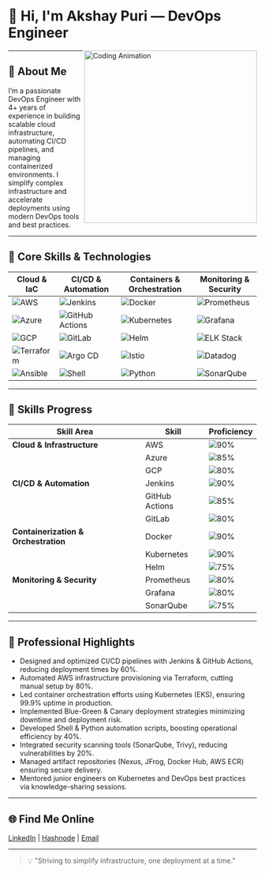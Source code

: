 # 👋 Hi, I'm Akshay Puri — DevOps Engineer

<img align="right" alt="Coding Animation" width="350" src="https://media.giphy.com/media/3o7aD4WZPmFq3xyiZC/giphy.gif" />

---

## 🚀 About Me

I’m a passionate DevOps Engineer with 4+ years of experience in building scalable cloud infrastructure, automating CI/CD pipelines, and managing containerized environments. I simplify complex infrastructure and accelerate deployments using modern DevOps tools and best practices.

---

## 🔧 Core Skills & Technologies

| Cloud & IaC                               | CI/CD & Automation                 | Containers & Orchestration         | Monitoring & Security              |
|------------------------------------------|----------------------------------|-----------------------------------|----------------------------------|
| ![AWS](https://img.shields.io/badge/AWS-orange?style=for-the-badge&logo=amazonaws) | ![Jenkins](https://img.shields.io/badge/Jenkins-blue?style=for-the-badge&logo=jenkins) | ![Docker](https://img.shields.io/badge/Docker-blue?style=for-the-badge&logo=docker) | ![Prometheus](https://img.shields.io/badge/Prometheus-orange?style=for-the-badge&logo=prometheus) |
| ![Azure](https://img.shields.io/badge/Azure-blue?style=for-the-badge&logo=microsoftazure) | ![GitHub Actions](https://img.shields.io/badge/GitHub_Actions-black?style=for-the-badge&logo=githubactions) | ![Kubernetes](https://img.shields.io/badge/Kubernetes-blue?style=for-the-badge&logo=kubernetes) | ![Grafana](https://img.shields.io/badge/Grafana-orange?style=for-the-badge&logo=grafana) |
| ![GCP](https://img.shields.io/badge/GCP-red?style=for-the-badge&logo=googlecloud) | ![GitLab](https://img.shields.io/badge/GitLab-red?style=for-the-badge&logo=gitlab) | ![Helm](https://img.shields.io/badge/Helm-blue?style=for-the-badge&logo=helm) | ![ELK Stack](https://img.shields.io/badge/ELK-Stack-orange?style=for-the-badge&logo=elastic) |
| ![Terraform](https://img.shields.io/badge/Terraform-blue?style=for-the-badge&logo=terraform) | ![Argo CD](https://img.shields.io/badge/Argo_CD-blue?style=for-the-badge&logo=argo) | ![Istio](https://img.shields.io/badge/Istio-blue?style=for-the-badge&logo=istio) | ![Datadog](https://img.shields.io/badge/Datadog-pink?style=for-the-badge&logo=datadog) |
| ![Ansible](https://img.shields.io/badge/Ansible-red?style=for-the-badge&logo=ansible) | ![Shell](https://img.shields.io/badge/Shell-black?style=for-the-badge&logo=gnu-bash) | ![Python](https://img.shields.io/badge/Python-yellow?style=for-the-badge&logo=python) | ![SonarQube](https://img.shields.io/badge/SonarQube-blue?style=for-the-badge&logo=sonarqube) |

---

## 🌟 Skills Progress

| Skill Area                    | Skill           | Proficiency           |
|------------------------------|-----------------|----------------------|
| **Cloud & Infrastructure**   | AWS             | ![90%](https://progress-bar.dev/90/?title=AWS)           |
|                              | Azure           | ![85%](https://progress-bar.dev/85/?title=Azure)         |
|                              | GCP             | ![80%](https://progress-bar.dev/80/?title=GCP)           |
| **CI/CD & Automation**       | Jenkins         | ![90%](https://progress-bar.dev/90/?title=Jenkins)       |
|                              | GitHub Actions  | ![85%](https://progress-bar.dev/85/?title=GitHubActions) |
|                              | GitLab          | ![80%](https://progress-bar.dev/80/?title=GitLab)        |
| **Containerization & Orchestration** | Docker     | ![90%](https://progress-bar.dev/90/?title=Docker)        |
|                              | Kubernetes      | ![90%](https://progress-bar.dev/90/?title=Kubernetes)    |
|                              | Helm            | ![75%](https://progress-bar.dev/75/?title=Helm)          |
| **Monitoring & Security**    | Prometheus      | ![80%](https://progress-bar.dev/80/?title=Prometheus)    |
|                              | Grafana         | ![80%](https://progress-bar.dev/80/?title=Grafana)       |
|                              | SonarQube       | ![75%](https://progress-bar.dev/75/?title=SonarQube)     |

---

## 💼 Professional Highlights

- Designed and optimized CI/CD pipelines with Jenkins & GitHub Actions, reducing deployment times by 60%.  
- Automated AWS infrastructure provisioning via Terraform, cutting manual setup by 80%.  
- Led container orchestration efforts using Kubernetes (EKS), ensuring 99.9% uptime in production.  
- Implemented Blue-Green & Canary deployment strategies minimizing downtime and deployment risk.  
- Developed Shell & Python automation scripts, boosting operational efficiency by 40%.  
- Integrated security scanning tools (SonarQube, Trivy), reducing vulnerabilities by 20%.  
- Managed artifact repositories (Nexus, JFrog, Docker Hub, AWS ECR) ensuring secure delivery.  
- Mentored junior engineers on Kubernetes and DevOps best practices via knowledge-sharing sessions.  

---

## 🌐 Find Me Online

[LinkedIn](https://linkedin.com/in/akshaypuri) | [Hashnode](https://hashnode.com/@akshaypuri) | [Email](mailto:akshay.puri@example.com)

---

> 💡 "Striving to simplify infrastructure, one deployment at a time."




